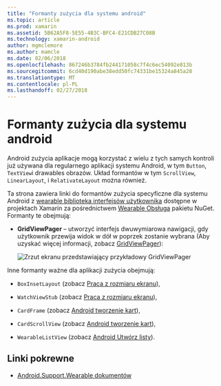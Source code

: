 ```yaml
---
title: "Formanty zużycia dla systemu android"
ms.topic: article
ms.prod: xamarin
ms.assetid: 5B62A5F8-5E55-4B3C-BFC4-E21CDB27C08B
ms.technology: xamarin-android
author: mgmclemore
ms.author: mamcle
ms.date: 02/06/2018
ms.openlocfilehash: 867246b3784fb244171058c7f4c6ec54092e813b
ms.sourcegitcommit: 6cd40d190abe38edd50fc74331be15324a845a28
ms.translationtype: MT
ms.contentlocale: pl-PL
ms.lasthandoff: 02/27/2018
---
```

# <a name="android-wear-controls"></a>Formanty zużycia dla systemu android

Android zużycia aplikacje mogą korzystać z wielu z tych samych kontroli już używana dla regularnego aplikacji systemu Android, w tym `Button`, `TextView`i drawables obrazów. Układ formantów w tym `ScrollView`, `LinearLayout`, i `RelativateLayout` można również.

Ta strona zawiera linki do formantów zużycia specyficzne dla systemu Android z [wearable biblioteka interfejsów użytkownika](https://developer.android.com/training/wearables/apps/layouts.html#UiLibrary) dostępne w projektach Xamarin za pośrednictwem [Wearable Obsługa](http://www.nuget.org/packages/Xamarin.Android.Wear/) pakietu NuGet. Formanty te obejmują:

-   **GridViewPager** &ndash; utworzyć interfejs dwuwymiarowa nawigacji, gdy użytkownik przewija widok w dół w poprzek zostanie wybrana (Aby uzyskać więcej informacji, zobacz [GridViewPager](~/android/wear/user-interface/controls/gridviewpager.md)):

    ![Zrzut ekranu przedstawiający przykładowy GridViewPager](images/gridviewpager.png)

Inne formanty ważne dla aplikacji zużycia obejmują:

* `BoxInsetLayout` (zobacz [Praca z rozmiaru ekranu](~/android/wear/screen-sizes.md)),

* `WatchViewStub` (zobacz [Praca z rozmiaru ekranu](~/android/wear/screen-sizes.md)),

* `CardFrame` (zobacz [Android tworzenie kart](https://developer.android.com/training/wearables/ui/cards.html)),

* `CardScrollView` (zobacz [Android tworzenie kart](https://developer.android.com/training/wearables/ui/cards.html)),

* `WearableListView` (zobacz [Android Utwórz listy](https://developer.android.com/training/wearables/ui/lists.html)).


## <a name="related-links"></a>Linki pokrewne

- [Android.Support.Wearable dokumentów](https://developer.android.com/reference/android/support/wearable/view/package-summary.html)
